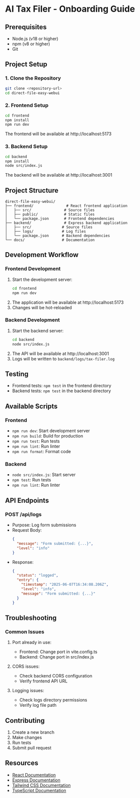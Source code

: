 # AI Tax Filer - Onboarding Guide

## Prerequisites
- Node.js (v18 or higher)
- npm (v8 or higher)
- Git

## Project Setup

### 1. Clone the Repository
```bash
git clone <repository-url>
cd direct-file-easy-webui
```

### 2. Frontend Setup
```bash
cd frontend
npm install
npm run dev
```
The frontend will be available at http://localhost:5173

### 3. Backend Setup
```bash
cd backend
npm install
node src/index.js
```
The backend will be available at http://localhost:3001

## Project Structure
```
direct-file-easy-webui/
├── frontend/               # React frontend application
│   ├── src/               # Source files
│   ├── public/            # Static files
│   └── package.json       # Frontend dependencies
├── backend/               # Express backend application
│   ├── src/              # Source files
│   ├── logs/             # Log files
│   └── package.json      # Backend dependencies
└── docs/                 # Documentation
```

## Development Workflow

### Frontend Development
1. Start the development server:
   ```bash
   cd frontend
   npm run dev
   ```
2. The application will be available at http://localhost:5173
3. Changes will be hot-reloaded

### Backend Development
1. Start the backend server:
   ```bash
   cd backend
   node src/index.js
   ```
2. The API will be available at http://localhost:3001
3. Logs will be written to `backend/logs/tax-filer.log`

## Testing
- Frontend tests: `npm test` in the frontend directory
- Backend tests: `npm test` in the backend directory

## Available Scripts

### Frontend
- `npm run dev`: Start development server
- `npm run build`: Build for production
- `npm run test`: Run tests
- `npm run lint`: Run linter
- `npm run format`: Format code

### Backend
- `node src/index.js`: Start server
- `npm test`: Run tests
- `npm run lint`: Run linter

## API Endpoints

### POST /api/logs
- Purpose: Log form submissions
- Request Body:
  ```json
  {
    "message": "Form submitted: {...}",
    "level": "info"
  }
  ```
- Response:
  ```json
  {
    "status": "logged",
    "entry": {
      "timestamp": "2025-06-07T16:34:08.206Z",
      "level": "info",
      "message": "Form submitted: {...}"
    }
  }
  ```

## Troubleshooting

### Common Issues
1. Port already in use:
   - Frontend: Change port in vite.config.ts
   - Backend: Change port in src/index.js

2. CORS issues:
   - Check backend CORS configuration
   - Verify frontend API URL

3. Logging issues:
   - Check logs directory permissions
   - Verify log file path

## Contributing
1. Create a new branch
2. Make changes
3. Run tests
4. Submit pull request

## Resources
- [React Documentation](https://reactjs.org/)
- [Express Documentation](https://expressjs.com/)
- [Tailwind CSS Documentation](https://tailwindcss.com/)
- [TypeScript Documentation](https://www.typescriptlang.org/)


